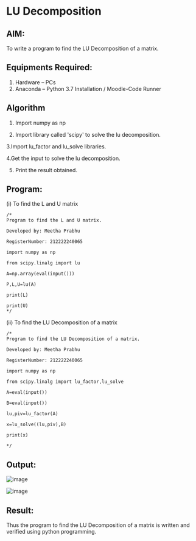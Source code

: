 # LU Decomposition 

## AIM:
To write a program to find the LU Decomposition of a matrix.

## Equipments Required:
1. Hardware – PCs
2. Anaconda – Python 3.7 Installation / Moodle-Code Runner

## Algorithm
1. Import numpy as np

2. Import library called 'scipy' to solve the lu decomposition.

3.Import lu_factor and lu_solve libraries. 

4.Get the input to solve the lu decomposition.

5. Print the result obtained.

## Program:
(i) To find the L and U matrix
```
/*
Program to find the L and U matrix.
 
Developed by: Meetha Prabhu

RegisterNumber: 212222240065

import numpy as np

from scipy.linalg import lu

A=np.array(eval(input()))

P,L,U=lu(A)

print(L)

print(U)
*/
```
(ii) To find the LU Decomposition of a matrix
```
/*
Program to find the LU Decomposition of a matrix.

Developed by: Meetha Prabhu

RegisterNumber: 212222240065

import numpy as np

from scipy.linalg import lu_factor,lu_solve

A=eval(input())

B=eval(input())

lu,piv=lu_factor(A)

x=lu_solve((lu,piv),B)

print(x)

*/
```

## Output:
![image](https://user-images.githubusercontent.com/119401038/232712379-0f38af5d-66bd-4083-9db0-41a51455c664.png)

![image](https://user-images.githubusercontent.com/119401038/232712488-c1a8c6bc-beda-4464-91d0-9f6449991c20.png)



## Result:
Thus the program to find the LU Decomposition of a matrix is written and verified using python programming.

